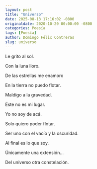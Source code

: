 ```yaml
---
layout: post
title: "Universo"
date: 2025-08-13 17:16:02 -0800
originaldate: 2020-10-20 00:00:00 -0800
categories: Poesía
tags: [Poesía]
author: Domingo Félix Contreras
slug: universo
---
```


Le grito al sol.

Con la luna lloro.

De las estrellas me enamoro

En la tierra no puedo flotar.

Maldigo a la gravedad.

Este no es mi lugar.

Yo no soy de acá.

Solo quiero poder flotar.

Ser uno con el vacío y la oscuridad.

Al final es lo que soy.

Únicamente una extensión…

Del universo otra constelación.